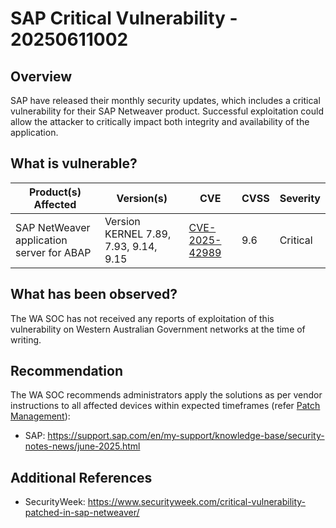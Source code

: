 # SAP Critical Vulnerability - 20250611002

## Overview

SAP have released their monthly security updates, which includes a critical vulnerability for their SAP Netweaver product. Successful exploitation could allow the attacker to critically impact both integrity and availability of the application.

## What is vulnerable?

| Product(s) Affected | Version(s) | CVE                        | CVSS         | Severity       |
| ------------ | ---------- | ------------ | ------------ | ------------ |
| SAP NetWeaver application server for ABAP | Version KERNEL 7.89, 7.93, 9.14, 9.15   | [CVE-2025-42989](https://nvd.nist.gov/vuln/detail/CVE-2025-42989)   | 9.6 |Critical|                                                            

## What has been observed?

The WA SOC has not received any reports of exploitation of this vulnerability on Western Australian Government networks at the time of writing.

## Recommendation

The WA SOC recommends administrators apply the solutions as per vendor instructions to all affected devices within expected timeframes (refer [Patch Management](../guidelines/patch-management.md)):

- SAP: <https://support.sap.com/en/my-support/knowledge-base/security-notes-news/june-2025.html>

## Additional References

- SecurityWeek: <https://www.securityweek.com/critical-vulnerability-patched-in-sap-netweaver/>
